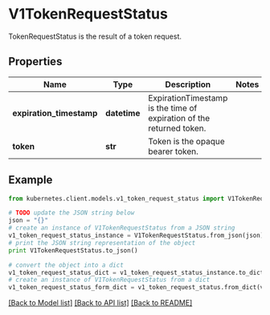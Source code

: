 # V1TokenRequestStatus

TokenRequestStatus is the result of a token request.

## Properties

Name | Type | Description | Notes
------------ | ------------- | ------------- | -------------
**expiration_timestamp** | **datetime** | ExpirationTimestamp is the time of expiration of the returned token. | 
**token** | **str** | Token is the opaque bearer token. | 

## Example

```python
from kubernetes.client.models.v1_token_request_status import V1TokenRequestStatus

# TODO update the JSON string below
json = "{}"
# create an instance of V1TokenRequestStatus from a JSON string
v1_token_request_status_instance = V1TokenRequestStatus.from_json(json)
# print the JSON string representation of the object
print V1TokenRequestStatus.to_json()

# convert the object into a dict
v1_token_request_status_dict = v1_token_request_status_instance.to_dict()
# create an instance of V1TokenRequestStatus from a dict
v1_token_request_status_form_dict = v1_token_request_status.from_dict(v1_token_request_status_dict)
```
[[Back to Model list]](../README.md#documentation-for-models) [[Back to API list]](../README.md#documentation-for-api-endpoints) [[Back to README]](../README.md)



